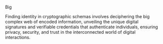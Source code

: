 
Big

Finding identity in cryptographic schemas involves deciphering the big complex web of encoded information, unveiling the unique digital signatures and verifiable credentials that authenticate individuals, ensuring privacy, security, and trust in the interconnected world of digital interactions.
